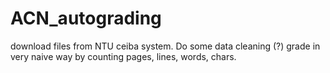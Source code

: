 # ACN_autograding


download files from NTU ceiba system.
Do some data cleaning (?)
grade in very naive way by counting pages, lines, words, chars.
